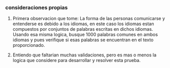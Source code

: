 ### consideraciones propias

1. Primera observacion que tome: La forma de las personas comunicarse y entenderse es debido a los idiomas, en este caso los idiomas
estan compuestos por conjuntos de palabras escritas en dichos idiomas. Usando esa misma logica, busque 1000 palabras comunes en ambos
idiomas y pues verifique si esas palabras se encuentran en el texto proporcionado.

2. Entiendo que faltarian muchas validaciones, pero es mas o menos la logica que considere para desarrollar y resolver esta prueba.